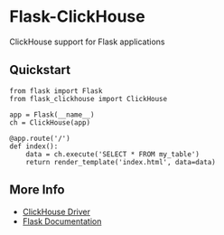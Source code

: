 # Flask-ClickHouse

ClickHouse support for Flask applications

## Quickstart

    from flask import Flask
    from flask_clickhouse import ClickHouse

    app = Flask(__name__)
    ch = ClickHouse(app)

    @app.route('/')
    def index():
        data = ch.execute('SELECT * FROM my_table')
        return render_template('index.html', data=data)

## More Info

* [ClickHouse Driver](https://github.com/mymarilyn/clickhouse-driver)
* [Flask Documentation](http://flask.pocoo.org/docs/)
